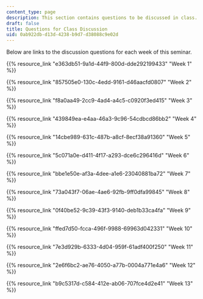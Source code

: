 ```yaml
---
content_type: page
description: This section contains questions to be discussed in class.
draft: false
title: Questions for Class Discussion
uid: 0ab922db-d13d-4238-b9d7-d38088c9e02d
---
```

Below are links to the discussion questions for each week of this seminar. 

{{% resource_link "e363db51-9a1d-44f9-800d-dde292199433" "Week 1" %}}

{{% resource_link "857505e0-130c-4edd-9161-d46aacfd0807" "Week 2" %}}

{{% resource_link "f8a0aa49-2cc9-4ad4-a4c5-c0920f3ed415" "Week 3" %}}

{{% resource_link "439849ea-e4aa-46a3-9c96-54cdbcd86bb2" "Week 4" %}}

{{% resource_link "14cbe989-631c-487b-a8cf-8ecf38a91360" "Week 5" %}}

{{% resource_link "5c071a0e-d411-4f17-a293-dce6c296416d" "Week 6" %}}

{{% resource_link "bbe1e50e-af3a-4dee-a1e6-23040881ba72" "Week 7" %}}

{{% resource_link "73a043f7-06ae-4ae6-92fb-9ff0dfa99845" "Week 8" %}}

{{% resource_link "0f40be52-9c39-43f3-9140-deb1b33ca4fa" "Week 9" %}}

{{% resource_link "ffed7d50-fcca-496f-9988-69963d042331" "Week 10" %}}

{{% resource_link "7e3d929b-6333-4d04-959f-61adf400f250" "Week 11" %}}

{{% resource_link "2e6f6bc2-ae76-4050-a77b-0004a771e4a6" "Week 12" %}}

{{% resource_link "b9c5317d-c584-412e-ab06-707fce4d2e41" "Week 13" %}}